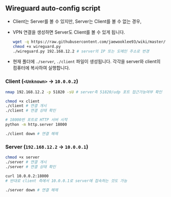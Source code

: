 ## Wireguard auto-config script

- Client는 Server를 볼 수 있지만, Server는 Client를 볼 수 없는 경우,
- VPN 연결을 생성하면 Server도 Client를 볼 수 있게 됩니다.

    ```sh
    wget -q https://raw.githubusercontent.com/jaewooklee93/wiki/master/wireguard/wireguard.py
    chmod +x wireguard.py
    ./wireguard.py 192.168.12.2 # server의 IP 또는 도메인 주소로 번경
    ```
- 현재 폴더에 `./server`, `./client` 파일이 생성됩니다. 각각을 server와 client의 컴퓨터에 복사하여 실행합니다.


### Client (`<Unknown>` -> `10.0.0.2`)

```sh
nmap 192.168.12.2 -p 51820 -sU # server측 51820/udp 포트 접근가능여부 확인

chmod +x client
./client # 연결 개시
./client # 연결 상태 확인

# 18000번 포트로 HTTP 서버 시작
python -m http.server 18000

./client down # 연결 해제
```

### Server (`192.168.12.2` -> `10.0.0.1`)

```sh
chmod +x server
./server # 연결 개시
./server # 연결 상태 확인

curl 10.0.0.2:18000 
# 반대로 client 측에서 10.0.0.1로 server에 접속하는 것도 가능

./server down # 연결 해제
```
